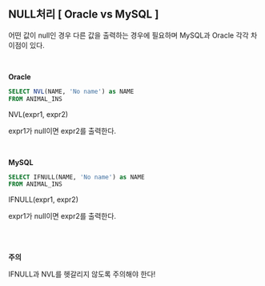 ## NULL처리 [ Oracle vs MySQL ]

어떤 값이 null인 경우 다른 값을 출력하는 경우에 필요하며 MySQL과 Oracle 각각 차이점이 있다.

<br>

__Oracle__

```sql
SELECT NVL(NAME, 'No name') as NAME
FROM ANIMAL_INS
```
NVL(expr1, expr2)

expr1가 null이면 expr2를 출력한다.

<br>

__MySQL__

```sql
SELECT IFNULL(NAME, 'No name') as NAME 
FROM ANIMAL_INS
```
IFNULL(expr1, expr2)

expr1가 null이면 expr2를 출력한다.

<br>
<br>

__주의__

IFNULL과 NVL를 헷갈리지 않도록 주의해야 한다!